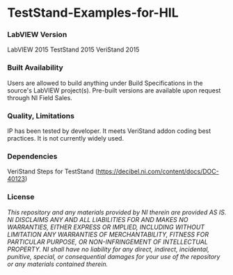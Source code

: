 TestStand-Examples-for-HIL
=========================

### LabVIEW Version ###

LabVIEW 2015
TestStand 2015
VeriStand 2015

### Built Availability ###

Users are allowed to build anything under Build Specifications in the source's LabVIEW project(s).  Pre-built versions are available upon request through NI Field Sales. 

### Quality, Limitations ###

IP has been tested by developer. It meets VeriStand addon coding best practices. It is not currently widely used.

### Dependencies ###

VeriStand Steps for TestStand (https://decibel.ni.com/content/docs/DOC-40123)

### License ###

*This repository and any materials provided by NI therein are provided AS IS. NI DISCLAIMS ANY AND ALL LIABILITIES FOR AND MAKES NO WARRANTIES, EITHER EXPRESS OR IMPLIED, INCLUDING WITHOUT LIMITATION ANY WARRANTIES OF MERCHANTABILITY, FITNESS FOR  PARTICULAR PURPOSE, OR NON-INFRINGEMENT OF INTELLECTUAL PROPERTY. NI shall have no liability for any direct, indirect, incidental, punitive, special, or consequential damages for your use of the repository or any materials contained therein.*
